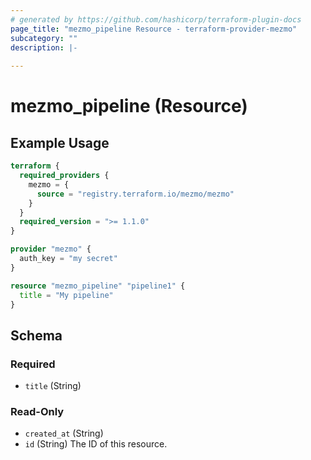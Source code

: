 ```yaml
---
# generated by https://github.com/hashicorp/terraform-plugin-docs
page_title: "mezmo_pipeline Resource - terraform-provider-mezmo"
subcategory: ""
description: |-
  
---
```


# mezmo_pipeline (Resource)



## Example Usage

```terraform
terraform {
  required_providers {
    mezmo = {
      source = "registry.terraform.io/mezmo/mezmo"
    }
  }
  required_version = ">= 1.1.0"
}

provider "mezmo" {
  auth_key = "my secret"
}

resource "mezmo_pipeline" "pipeline1" {
  title = "My pipeline"
}
```

<!-- schema generated by tfplugindocs -->
## Schema

### Required

- `title` (String)

### Read-Only

- `created_at` (String)
- `id` (String) The ID of this resource.
